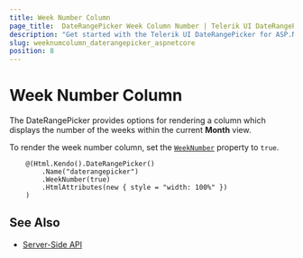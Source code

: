 ```yaml
---
title: Week Number Column
page_title:  DateRangePicker Week Column Number | Telerik UI DateRangePicker HtmlHelper for ASP.NET Core
description: "Get started with the Telerik UI DateRangePicker for ASP.NET Core and learn how to render a column for the number of weeks within the current month."
slug: weeknumcolumn_daterangepicker_aspnetcore
position: 8
---
```


# Week Number Column

The DateRangePicker provides options for rendering a column which displays the number of the weeks within the current **Month** view.

To render the week number column, set the [`WeekNumber`](/api//Kendo.Mvc.UI.Fluent/DateRangePickerBuilder#weeknumbersystemboolean) property to `true`.

```
    @(Html.Kendo().DateRangePicker()
        .Name("daterangepicker")
        .WeekNumber(true)
        .HtmlAttributes(new { style = "width: 100%" })
    )
```

## See Also

* [Server-Side API](/api/daterangepicker)

